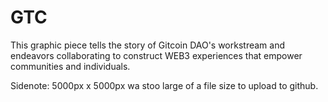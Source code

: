 # GTC

This graphic piece tells the story of Gitcoin DAO's workstream and endeavors collaborating to construct WEB3 experiences that empower communities and individuals.


Sidenote: 5000px x 5000px wa stoo large of a file size to upload to github.
